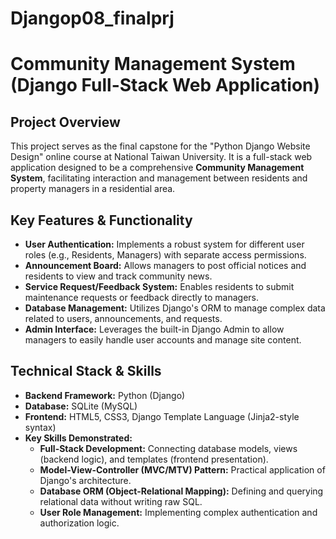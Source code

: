 ﻿# Djangop08_finalprj

# Community Management System (Django Full-Stack Web Application)

## Project Overview
This project serves as the final capstone for the "Python Django Website Design" online course at National Taiwan University. It is a full-stack web application designed to be a comprehensive **Community Management System**, facilitating interaction and management between residents and property managers in a residential area.

## Key Features & Functionality
* **User Authentication:** Implements a robust system for different user roles (e.g., Residents, Managers) with separate access permissions.
* **Announcement Board:** Allows managers to post official notices and residents to view and track community news.
* **Service Request/Feedback System:** Enables residents to submit maintenance requests or feedback directly to managers.
* **Database Management:** Utilizes Django's ORM to manage complex data related to users, announcements, and requests.
* **Admin Interface:** Leverages the built-in Django Admin to allow managers to easily handle user accounts and manage site content.

## Technical Stack & Skills
* **Backend Framework:** Python (Django)
* **Database:** SQLite (MySQL)
* **Frontend:** HTML5, CSS3, Django Template Language (Jinja2-style syntax)
* **Key Skills Demonstrated:**
    * **Full-Stack Development:** Connecting database models, views (backend logic), and templates (frontend presentation).
    * **Model-View-Controller (MVC/MTV) Pattern:** Practical application of Django's architecture.
    * **Database ORM (Object-Relational Mapping):** Defining and querying relational data without writing raw SQL.
    * **User Role Management:** Implementing complex authentication and authorization logic.

